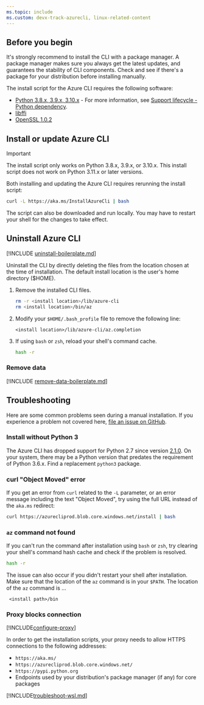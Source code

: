 ```yaml
---
ms.topic: include
ms.custom: devx-track-azurecli, linux-related-content
---
```


## Before you begin

It's strongly recommend to install the CLI with a package manager. A package manager makes sure you always get the latest updates, and guarantees the stability of CLI components. Check and see if there's a package for your distribution before installing manually.

The install script for the Azure CLI requires the following software:

* [Python 3.8.x, 3.9.x, 3.10.x](https://www.python.org/downloads/) - For more information, see [Support lifecycle - Python dependency](../azure-cli-support-lifecycle.md#python-dependency).
* [libffi](https://sourceware.org/libffi/)
* [OpenSSL 1.0.2](https://www.openssl.org/source/)

## Install or update Azure CLI

> [!IMPORTANT]
> The install script only works on Python 3.8.x, 3.9.x, or 3.10.x. This install script does not work on Python 3.11.x or later versions.

Both installing and updating the Azure CLI requires rerunning the install script:

```bash
curl -L https://aka.ms/InstallAzureCli | bash
```

The script can also be downloaded and run locally. You may have to restart your shell for the changes to take effect.

## Uninstall Azure CLI

[!INCLUDE [uninstall-boilerplate.md](uninstall-boilerplate.md)]

Uninstall the CLI by directly deleting the files from the location chosen at the time of installation. The default install location is the user's home directory ($HOME).

1. Remove the installed CLI files.

   ```bash
   rm -r <install location>/lib/azure-cli
   rm <install location>/bin/az
   ```

2. Modify your `$HOME/.bash_profile` file to remove the following line:

   ```text
   <install location>/lib/azure-cli/az.completion
   ```

3. If using `bash` or `zsh`, reload your shell's command cache.

   ```bash
   hash -r
   ```

### Remove data

[!INCLUDE [remove-data-boilerplate.md](remove-data-boilerplate.md)]

## Troubleshooting

Here are some common problems seen during a manual installation. If you experience a problem not covered here, [file an issue on GitHub](https://github.com/Azure/azure-cli/issues).

### Install without Python 3

The Azure CLI has dropped support for Python 2.7 since version [2.1.0](/cli/azure/release-notes-azure-cli#february-18-2020).
On your system, there may be a Python version that predates the requirement of Python 3.6.x.
Find a replacement `python3` package.

### curl "Object Moved" error

If you get an error from `curl` related to the `-L` parameter, or an error message including the text "Object Moved", try using
the full URL instead of the `aka.ms` redirect:

```bash
curl https://azurecliprod.blob.core.windows.net/install | bash
```

### `az` command not found

If you can't run the command after installation using `bash` or `zsh`, try clearing your shell's command hash cache and check if the problem is resolved.

```bash
hash -r
```

The issue can also occur if you didn't restart your shell after installation. Make sure that the location of the `az` command is in your `$PATH`. The location
of the `az` command is ...

```
 <install path>/bin
```

### Proxy blocks connection

[!INCLUDE[configure-proxy](configure-proxy.md)]

In order to get the installation scripts, your proxy needs to allow HTTPS connections to the
following addresses:

* `https://aka.ms/`
* `https://azurecliprod.blob.core.windows.net/`
* `https://pypi.python.org`
* Endpoints used by your distribution's package manager (if any) for core packages

[!INCLUDE[troubleshoot-wsl.md](troubleshoot-wsl.md)]
